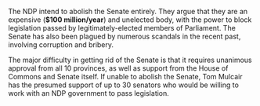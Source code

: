 The NDP intend to abolish the Senate entirely. They argue that they are an expensive (**$100 million/year**) and unelected body, with the power to block legislation passed by legitimately-elected members of Parliament. The Senate has also been plagued by numerous scandals in the recent past, involving corruption and bribery.

The major difficulty in getting rid of the Senate is that it requires unanimous approval from all 10 provinces, as well as support from the House of Commons and Senate itself. If unable to abolish the Senate, Tom Mulcair has the presumed support of up to 30 senators who would be willing to work with an NDP government to pass legislation.
